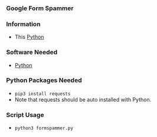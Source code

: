 ### Google Form Spammer

### Information
- This [Python](https://www.python.org/ftp/python/3.10.0/python-3.10.0-amd64.exe)

### Software Needed
- [Python](https://www.python.org/ftp/python/3.10.0/python-3.10.0-amd64.exe)

### Python Packages Needed
- `pip3 install requests`
- Note that requests should be auto installed with Python.

### Script Usage
- `python3 formspammer.py`
